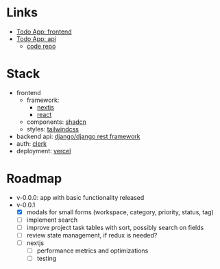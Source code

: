 # Links

- [Todo App: frontend](https://todo-demo-frontend.vercel.app/)
- [Todo App: api](https://ksdev.pythonanywhere.com/api/docs/)
  - [code repo](https://github.com/k-s-dev/todo-demo-backend)

# Stack

- frontend
  - framework:
    - [nextjs](https://nextjs.org/)
    - [react](https://react.dev/)
  - components: [shadcn](https://ui.shadcn.com/)
  - styles: [tailwindcss](https://tailwindcss.com/)
- backend api: [django/django rest framework](https://www.django-rest-framework.org/)
- auth: [clerk](https://clerk.com/)
- deployment: [vercel](https://vercel.com/home)

# Roadmap

- v-0.0.0: app with basic functionality released
- v-0.0.1
  - [x] modals for small forms (workspace, category, priority, status, tag)
  - [ ] implement search
  - [ ] improve project task tables with sort, possibly search on fields
  - [ ] review state management, if redux is needed?
  - [ ] nextjs
    - [ ] performance metrics and optimizations
    - [ ] testing
